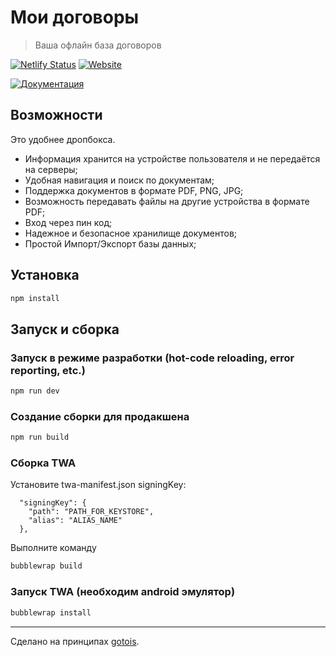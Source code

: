 # Мои договоры
> Ваша офлайн база договоров

[![Netlify Status](https://api.netlify.com/api/v1/badges/f467de0f-4773-4f8a-ac3b-5d4aeca0ea83/deploy-status)](https://app.netlify.com/sites/my-archive/deploys)
[![Website](https://img.shields.io/website/https/archive.gotointeractive.com.svg?link=https://archive.gotointeractive.com)](https://archive.gotointeractive.com)

[![Документация](https://img.shields.io/badge/%D0%94%D0%BE%D0%BA%D1%83%D0%BC%D0%B5%D0%BD%D1%82%D0%B0%D1%86%D0%B8%D1%8F-gray?style=for-the-badge&link=https://baskovsky.ru/2021/09/my-archive/)](https://baskovsky.ru/2021/09/my-archive/)

## Возможности
Это удобнее дропбокса.
- Информация хранится на устройстве пользователя и не передаётся на серверы;
- Удобная навигация и поиск по документам;
- Поддержка документов в формате PDF, PNG, JPG;
- Возможность передавать файлы на другие устройства в формате PDF;
- Вход через пин код;
- Надежное и безопасное хранилище документов;
- Простой Импорт/Экспорт базы данных;

## Установка
```bash
npm install
```

## Запуск и сборка

### Запуск в режиме разработки (hot-code reloading, error reporting, etc.)
```bash
npm run dev
```

### Создание сборки для продакшена
```bash
npm run build
```

### Сборка TWA
Установите twa-manifest.json signingKey:
```
  "signingKey": {
    "path": "PATH_FOR_KEYSTORE",
    "alias": "ALIAS_NAME"
  },
```

Выполните команду
```bash
bubblewrap build
```

### Запуск TWA (необходим android эмулятор)
```bash
bubblewrap install
```

---
Сделано на принципах [gotois](https://gotointeractive.com/mantra).
